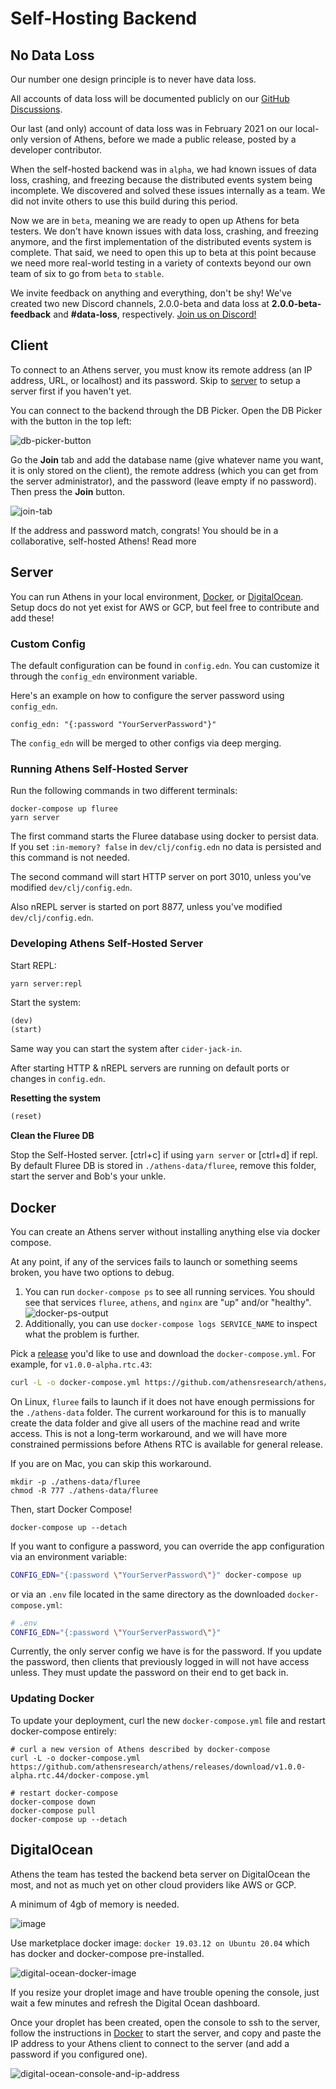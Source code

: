 # Self-Hosting Backend

## No Data Loss

Our number one design principle is to never have data loss.

All accounts of data loss will be documented publicly on our [GitHub Discussions](https://github.com/athensresearch/athens/discussions/categories/post-mortems).

Our last (and only) account of data loss was in February 2021 on our local-only version of Athens, before we made a public release, posted by a developer contributor.

When the self-hosted backend was in `alpha`, we had known issues of data loss, crashing, and freezing because the distributed events system being incomplete. We discovered and solved these issues internally as a team. We did not invite others to use this build during this period.

Now we are in `beta`, meaning we are ready to open up Athens for beta testers. We don't have known issues with data loss, crashing, and freezing anymore, and the first implementation of the distributed events system is complete. That said, we need to open this up to beta at this point because we need more real-world testing in a variety of contexts beyond our own team of six to go from `beta` to `stable`.

We invite feedback on anything and everything, don't be shy! We've created two new Discord channels, 2.0.0-beta and data loss at **2.0.0-beta-feedback** and **#data-loss**, respectively. [Join us on Discord!](https://discord.gg/avzDmq3nah)

## Client

To connect to an Athens server, you must know its remote address (an IP address, URL, or localhost) and its password. Skip to [server](#server) to setup a server first if you haven't yet.

You can connect to the backend through the DB Picker. Open the DB Picker with the button in the top left:

![db-picker-button](https://user-images.githubusercontent.com/8952138/142514926-f61c4070-f3b5-4ded-b8a4-2219c410a64d.png)

Go the **Join** tab and add the database name (give whatever name you want, it is only stored on the client), the remote address (which you can get from the server administrator), and the password (leave empty if no password). Then press the **Join** button.

![join-tab](https://user-images.githubusercontent.com/8952138/142514744-c87d95b9-ee6d-4f39-839f-75d2f8f1c5f9.png)

If the address and password match, congrats! You should be in a collaborative, self-hosted Athens! Read more

## Server

You can run Athens in your local environment, [Docker](#docker), or [DigitalOcean](#digitalocean). Setup docs do not yet exist for AWS or GCP, but feel free to contribute and add these!

### Custom Config

The default configuration can be found in `config.edn`.
You can customize it through the `config_edn` environment variable.

Here's an example on how to configure the server password using `config_edn`.
```
config_edn: "{:password "YourServerPassword"}"
```
The `config_edn` will be merged to other configs via deep merging.


### Running Athens Self-Hosted Server

Run the following commands in two different terminals:

``` shell
docker-compose up fluree
yarn server
```

The first command starts the Fluree database using docker to persist data.
If you set `:in-memory? false` in `dev/clj/config.edn` no data is persisted and this command is not needed.

The second command will start HTTP server on port 3010, unless you've modified `dev/clj/config.edn`.

Also nREPL server is started on port 8877, unless you've modified `dev/clj/config.edn`.


### Developing Athens Self-Hosted Server

Start REPL:

``` shell
yarn server:repl
```

Start the system:

``` clojure
(dev)
(start)
```

Same way you can start the system after `cider-jack-in`.

After starting HTTP & nREPL servers are running on default ports or changes in `config.edn`.

**Resetting the system**

``` clojure
(reset)
```

**Clean the Fluree DB**

Stop the Self-Hosted server. [ctrl+c] if using `yarn server` or [ctrl+d] if repl.
By default Fluree DB is stored in `./athens-data/fluree`, remove this folder,
start the server and Bob's your unkle.


## Docker

You can create an Athens server without installing anything else via docker compose.

At any point, if any of the services fails to launch or something seems broken, you have two options to debug.

1. You can run `docker-compose ps`  to see all running services. You should see that services `fluree`, `athens`, and `nginx` are "up" and/or "healthy". ![docker-ps-output](https://user-images.githubusercontent.com/8952138/142656719-21c54b94-8f50-4091-9044-a72bac1988a2.png)
2. Additionally, you can use `docker-compose logs SERVICE_NAME` to inspect what the problem is further.

Pick a [release](https://github.com/athensresearch/athens/releases) you'd like to use and download the `docker-compose.yml`. For example, for `v1.0.0-alpha.rtc.43`:

```sh
curl -L -o docker-compose.yml https://github.com/athensresearch/athens/releases/download/v1.0.0-alpha.rtc.43/docker-compose.yml
```
On Linux, `fluree` fails to launch if it does not have enough permissions for the `./athens-data` folder. The current workaround for this is to manually create the data folder and give all users of the machine read and write access. This is not a long-term workaround, and we will have more constrained permissions before Athens RTC is available for general release.

If you are on Mac, you can skip this workaround.
```
mkdir -p ./athens-data/fluree
chmod -R 777 ./athens-data/fluree
```

Then, start Docker Compose!

```
docker-compose up --detach
```

If you want to configure a password, you can override the app configuration via an environment variable:

```sh
CONFIG_EDN="{:password \"YourServerPassword\"}" docker-compose up
```

or via an `.env` file located in the same directory as the downloaded `docker-compose.yml`:

```sh
# .env
CONFIG_EDN="{:password \"YourServerPassword\"}"
```

Currently, the only server config we have is for the password. If you update the password, then clients that previously logged in will not have access unless. They must update the password on their end to get back in.

### Updating Docker
To update your deployment, curl the new `docker-compose.yml` file and restart docker-compose entirely:

```
# curl a new version of Athens described by docker-compose
curl -L -o docker-compose.yml https://github.com/athensresearch/athens/releases/download/v1.0.0-alpha.rtc.44/docker-compose.yml

# restart docker-compose
docker-compose down
docker-compose pull
docker-compose up --detach
```


## DigitalOcean

Athens the team has tested the backend beta server on DigitalOcean the most, and not as much yet on other cloud providers like AWS or GCP.

A minimum of 4gb of memory is needed.

![image](https://user-images.githubusercontent.com/8952138/141150237-dce5f183-f25c-4a9b-9526-dcc310c09a44.png)

Use marketplace docker image: `docker 19.03.12 on Ubuntu 20.04` which has docker and docker-compose pre-installed.

![digital-ocean-docker-image](https://user-images.githubusercontent.com/8952138/141150155-7be8bce5-1804-431c-9cd0-4cf11e9c8d87.jpg)

If you resize your droplet image and have trouble opening the console, just wait a few minutes and refresh the Digital Ocean dashboard.

Once your droplet has been created, open the console to ssh to the server, follow the instructions in [Docker](#docker) to start the server, and copy and paste the IP address to your Athens client to connect to the server (and add a password if you configured one).

![digital-ocean-console-and-ip-address](https://user-images.githubusercontent.com/8952138/141150925-9f8df004-faa0-4fbe-9875-c276d60c5118.jpg)


